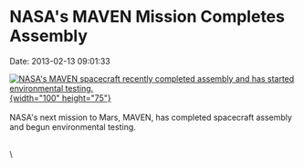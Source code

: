NASA\'s MAVEN Mission Completes Assembly
========================================

Date: 2013-02-13 09:01:33

[![NASA\'s MAVEN spacecraft recently completed assembly and has started
environmental
testing.](http://www.jpl.nasa.gov/images/mars/maven/20130213/maven20130213-th.jpg){width="100"
height="75"}](http://www.jpl.nasa.gov/news/news.cfm?release=2013-056&rn=news.xml&rst=3690)\
\
NASA\'s next mission to Mars, MAVEN, has completed spacecraft assembly
and begun environmental testing.

\
\
